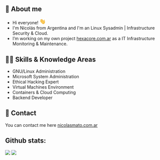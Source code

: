 ## 👾 About me 

* Hi everyone! <img src="hi.gif" width="20px">
* I'm Nicolás from Argentina and I'm an Linux Sysadmin | Infrastructure Security & Cloud.
* I’m working on my own project [hexacore.com.ar](https://www.hexacore.com.ar) as a IT Infrastructure Monitoring & Maintenance.

## 🥷🏼 Skills & Knowledge Areas 

* GNU/Linux Administration
* Microsoft System Administration
* Ethical Hacking Expert
* Virtual Machines Environment
* Containers & Cloud Computing
* Backend Developer

## 📩 Contact 

You can contact me here [nicolasmato.com.ar](https://www.nicolasmato.com.ar) 

<h2>Github stats:</h2> 

![](https://github-readme-stats.vercel.app/api?username=valentinawerle&show_icons=true&theme=tokyonight&hide_border=true&locale=en)
![](https://github-readme-streak-stats.herokuapp.com/?user=valentinawerle&theme=material-palenight)

